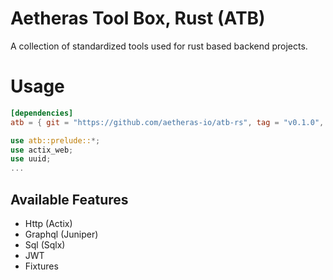 # Aetheras Tool Box, Rust (ATB) 

A collection of standardized tools used for rust based backend projects.  

# Usage

```Cargo.toml
[dependencies]
atb = { git = "https://github.com/aetheras-io/atb-rs", tag = "v0.1.0", features = ["http"] }
```

```rs
use atb::prelude::*;
use actix_web;
use uuid;
...
```
## Available Features

- Http (Actix)
- Graphql (Juniper)
- Sql (Sqlx)
- JWT
- Fixtures

